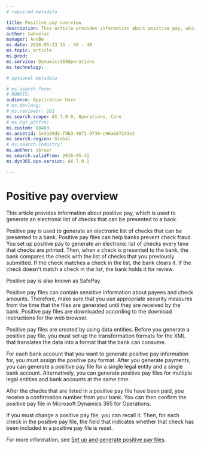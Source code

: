 ```yaml
---
# required metadata

title: Positive pay overview
description: This article provides information about positive pay, which is used to generate an electronic list of checks that can be presented to a bank. 
author: twheeloc
manager: AnnBe
ms.date: 2016-05-23 15 - 48 - 40
ms.topic: article
ms.prod: 
ms.service: Dynamics365Operations
ms.technology: 

# optional metadata

# ms.search.form: 
# ROBOTS: 
audience: Application User
# ms.devlang: 
# ms.reviewer: 101
ms.search.scope: AX 7.0.0, Operations, Core
# ms.tgt_pltfrm: 
ms.custom: 88463
ms.assetid: 1e3a39d3-f9b3-4073-9730-c96a607243e2
ms.search.region: Global
# ms.search.industry: 
ms.author: abruer
ms.search.validFrom: 2016-05-31
ms.dyn365.ops.version: AX 7.0.1

---
```


# Positive pay overview

This article provides information about positive pay, which is used to generate an electronic list of checks that can be presented to a bank. 

Positive pay is used to generate an electronic list of checks that can be presented to a bank. Positive pay files can help banks prevent check fraud. You set up positive pay to generate an electronic list of checks every time that checks are printed. Then, when a check is presented to the bank, the bank compares the check with the list of checks that you previously submitted. If the check matches a check in the list, the bank clears it. If the check doesn't match a check in the list, the bank holds it for review.

Positive pay is also known as SafePay. 

Positive pay files can contain sensitive information about payees and check amounts. Therefore, make sure that you use appropriate security measures from the time that the files are generated until they are received by the bank. Positive pay files are downloaded according to the download instructions for the web browser. 

Positive pay files are created by using data entities. Before you generate a positive pay file, you must set up the transformation formats for the XML that translates the data into a format that the bank can consume. 

For each bank account that you want to generate positive pay information for, you must assign the positive pay format. After you generate payments, you can generate a positive pay file for a single legal entity and a single bank account. Alternatively, you can generate positive pay files for multiple legal entities and bank accounts at the same time. 

After the checks that are listed in a positive pay file have been paid, you receive a confirmation number from your bank. You can then confirm the positive pay file in Microsoft Dynamics 365 for Operations. 

If you must change a positive pay file, you can recall it. Then, for each check in the positive pay file, the field that indicates whether that check has been included in a positive pay file is reset.

For more information, see [Set up and generate positive pay files](set-up-generate-positive-pay-files.md).

